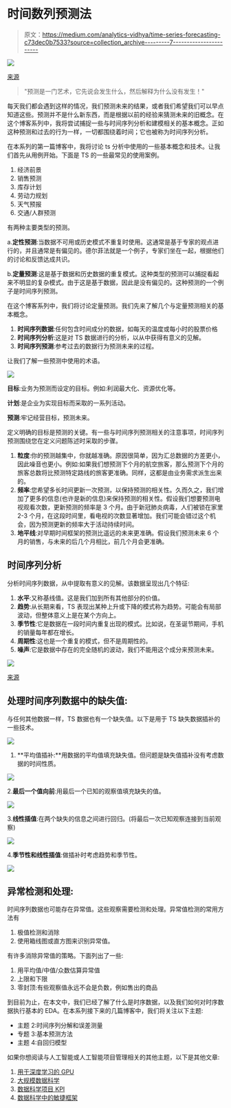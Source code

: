 # 时间数列预测法

> 原文：<https://medium.com/analytics-vidhya/time-series-forecasting-c73dec0b7533?source=collection_archive---------7----------------------->

![](img/8e7da983a4f6e8634a3bc9c5ec28cf52.png)

[来源](https://www.lokad.com/public/Upload//Technology/ProbabilisticForecasting/probabilistic-forecasting-graph.png)

> "预测是一门艺术，它先说会发生什么，然后解释为什么没有发生！"

每天我们都会遇到这样的情况，我们预测未来的结果，或者我们希望我们可以早点知道这些。预测并不是什么新东西，而是根据以前的经验来猜测未来的旧概念。在这个博客系列中，我将尝试捕捉一些与时间序列分析和建模相关的基本概念。正如这种预测和过去的行为一样，一切都围绕着时间；它也被称为时间序列分析。

在本系列的第一篇博客中，我将讨论 ts 分析中使用的一些基本概念和技术。让我们首先从用例开始。下面是 TS 的一些最常见的使用案例。

1.  经济前景
2.  销售预测
3.  库存计划
4.  劳动力规划
5.  天气预报
6.  交通/人群预测

有两种主要类型的预测。

a.**定性预测**:当数据不可用或历史模式不重复时使用。这通常是基于专家的观点进行的，并且通常是有偏见的。德尔菲法就是一个例子，专家们坐在一起，根据他们的讨论和反馈达成共识。

b.**定量预测**:这是基于数据和历史数据的重复模式。这种类型的预测可以捕捉看起来不明显的复杂模式。由于这是基于数据，因此是没有偏见的。这种预测的一个例子是时间序列预测。

在这个博客系列中，我们将讨论定量预测。我们先来了解几个与定量预测相关的基本概念。

1.  **时间序列数据**:任何包含时间成分的数据，如每天的温度或每小时的股票价格
2.  **时间序列分析**:这是对 TS 数据进行的分析，以从中获得有意义的见解。
3.  **时间序列预测**:参考过去的数据行为预测未来的过程。

让我们了解一些预测中使用的术语。

![](img/fbb74f92bf5bffff491815d20661c8a4.png)

**目标**:业务为预测而设定的目标。例如:利润最大化、资源优化等。

**计划**:是企业为实现目标而采取的一系列活动。

**预测**:牢记经营目标，预测未来。

定义明确的目标是预测的关键。有一些与时间序列预测相关的注意事项，时间序列预测围绕您在定义问题陈述时采取的步骤。

1.  **粒度**:你的预测越集中，你就越准确。原因很简单，因为汇总数据的方差更小，因此噪音也更小。例如:如果我们想预测下个月的航空旅客，那么预测下个月的旅客总数将比预测特定路线的旅客更准确。同样，这都是由业务需求派生出来的。
2.  **频率**:您希望多长时间更新一次预测，以保持预测的相关性。久而久之，我们增加了更多的信息(也许是新的信息)来保持预测的相关性。假设我们想要预测电视观看次数，更新预测的频率是 3 个月。由于新冠肺炎病毒，人们被锁在家里 2-3 个月，在这段时间里，看电视的次数显著增加。我们可能会错过这个机会，因为预测更新的频率大于活动持续时间。
3.  **地平线**:对早期时间框架的预测比遥远的未来更准确。假设我们预测未来 6 个月的销售，与未来的后几个月相比，前几个月会更准确。

## 时间序列分析

分析时间序列数据，从中提取有意义的见解。该数据呈现出几个特征:

1.  **水平**:又称基线值。这是我们加到所有其他部分的价值。
2.  **趋势**:从长期来看，TS 表现出某种上升或下降的模式称为趋势。可能会有局部波动，但整体意义上是在某个方向上。
3.  **季节性**:它是数据在一段时间内重复出现的模式。比如说，在圣诞节期间，手机的销量每年都在增长。
4.  **周期性**:这也是一个重复的模式，但不是周期性的。
5.  **噪声**:它是数据中存在的完全随机的波动，我们不能用这个成分来预测未来。

![](img/a0c06b1c34d9fe988e02242d93950fa4.png)

[来源](https://www.google.com/url?sa=i&url=https%3A%2F%2Fwww.slideshare.net%2FRIZWANKHURRAM%2Fheizer-04-15124594&psig=AOvVaw04WqivaPReUlvhkBvMgKJe&ust=1607595018882000&source=images&cd=vfe&ved=0CAIQjRxqFwoTCKj8y6TUwO0CFQAAAAAdAAAAABBn)

## **处理时间序列数据中的缺失值:**

与任何其他数据一样，TS 数据也有一个缺失值。以下是用于 TS 缺失数据插补的一些技术。

![](img/553bede307e1621d6c6fbaa0c78cd361.png)

1.  **平均值插补:**用数据的平均值填充缺失值。但问题是缺失值插补没有考虑数据的时间性质。

![](img/6a19dd713dad5fdb38479fecf96c4936.png)

2.**最后一个值向前**:用最后一个已知的观察值填充缺失的值。

![](img/312837e8c152331efa2188887232105e.png)

3.**线性插值**:在两个缺失的信息之间进行回归。(将最后一次已知观察连接到当前观察)

![](img/faf1c44b032d640c241c6a6caab5035e.png)

4.**季节性和线性插值**:做插补时考虑趋势和季节性。

![](img/2c6170197220aa40548677d50881d734.png)

## **异常检测和处理**:

时间序列数据也可能存在异常值。这些观察需要检测和处理。异常值检测的常用方法有

1.  极值检测和消除
2.  使用箱线图或直方图来识别异常值。

有许多消除异常值的策略。下面列出了一些:

1.  用平均值/中值/众数估算异常值
2.  上限和下限
3.  零封顶:有些观察值永远不会是负数，例如售出的商品

到目前为止，在本文中，我们已经了解了什么是时序数据，以及我们如何对时序数据执行基本的 EDA。在本系列接下来的几篇博客中，我们将关注以下主题:

*   主题 2:时间序列分解和误差测量
*   专题 3:基本预测方法
*   主题 4:自回归模型

如果你想阅读与人工智能或人工智能项目管理相关的其他主题，以下是其他文章:

1.  [用于深度学习的 GPU](/analytics-vidhya/gpu-for-deep-learning-7f4ef099b702)
2.  [大规模数据科学](/@apundhir/data-science-at-scale-ac9ec2904f06)
3.  [数据科学项目 KPI](/analytics-vidhya/data-science-project-kpis-b63252e3bc37)
4.  [数据科学中的敏捷框架](/@apundhir/agile-framework-in-data-science-1dcd831f4593)